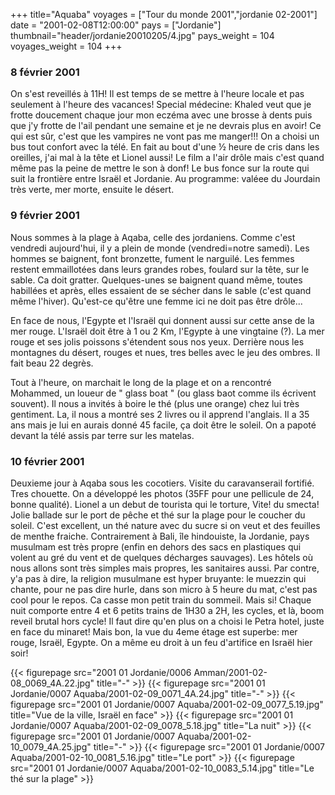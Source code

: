 +++
title="Aquaba"
voyages = ["Tour du monde 2001","jordanie 02-2001"]
date = "2001-02-08T12:00:00"
pays = ["Jordanie"]
thumbnail="header/jordanie20010205/4.jpg"
pays_weight = 104
voyages_weight = 104
+++
### 8 février 2001

On s'est reveillés à 11H! Il est temps de se mettre à l'heure
locale et pas seulement à l'heure des vacances! Special médecine:
Khaled veut que je frotte doucement chaque jour mon eczéma
avec une brosse à dents puis que j'y frotte de l'ail pendant
une semaine et je ne devrais plus en avoir! Ce qui est sûr,
c'est que les vampires ne vont pas me manger!!! On a choisi
un bus tout confort avec la télé. En fait au bout d'une ½
heure de cris dans les oreilles, j'ai mal à la tête et Lionel
aussi! Le film a l'air drôle mais c'est quand même pas la
peine de mettre le son à donf! Le bus fonce sur la route qui
suit la frontière entre Israël et Jordanie. Au programme:
valéee du Jourdain très verte, mer morte, ensuite le désert.


### 9 février 2001

Nous sommes à la plage à Aqaba, celle des jordaniens. Comme
c'est vendredi aujourd'hui, il y a plein de monde (vendredi=notre
samedi). Les hommes se baignent, font bronzette, fument le
narguilé. Les femmes restent emmaillotées dans leurs grandes
robes, foulard sur la tête, sur le sable. Ca doit gratter.
Quelques-unes se baignent quand même, toutes habillées et
après, elles essaient de se sécher dans le sable (c'est quand
même l'hiver). Qu'est-ce qu'être une femme ici ne doit pas
être drôle...

En face de nous, l'Egypte et l'Israël qui donnent aussi sur
cette anse de la mer rouge. L'Israël doit être à 1 ou 2 Km,
l'Egypte à une vingtaine (?). La mer rouge et ses jolis poissons
s'étendent sous nos yeux. Derrière nous les montagnes du désert,
rouges et nues, tres belles avec le jeu des ombres. Il fait
beau 22 degrès.

Tout à l'heure, on marchait le long de la plage et on a rencontré
Mohammed, un loueur de " glass boat " (ou glass baot comme
ils écrivent souvent). Il nous a invités à boire le thé (plus
une orange) chez lui très gentiment. La, il nous a montré
ses 2 livres ou il apprend l'anglais. Il a 35 ans mais je
lui en aurais donné 45 facile, ça doit être le soleil. On
a papoté devant la télé assis par terre sur les matelas.

### 10 février 2001

Deuxieme jour à Aqaba sous les cocotiers. Visite du caravanserail
fortifié. Tres chouette. On a développé les photos (35FF pour
une pellicule de 24, bonne qualité). Lionel a un debut de
tourista qui le torture, Vite! du smecta! Jolie ballade sur
le port de pêche et thé sur la plage pour le coucher du soleil.
C'est excellent, un thé nature avec du sucre si on veut et
des feuilles de menthe fraiche. Contrairement à Bali, île
hindouiste, la Jordanie, pays musulmam est très propre (enfin
en dehors des sacs en plastiques qui volent au gré du vent
et de quelques décharges sauvages). Les hôtels où nous allons
sont très simples mais propres, les sanitaires aussi. Par
contre, y'a pas à dire, la religion musulmane est hyper bruyante:
le muezzin qui chante, pour ne pas dire hurle, dans son micro
à 5 heure du mat, c'est pas cool pour le repos. Ca casse mon
petit train du sommeil. Mais si! Chaque nuit comporte entre
4 et 6 petits trains de 1H30 a 2H, les cycles, et là, boom
reveil brutal hors cycle! Il faut dire qu'en plus on a choisi
le Petra hotel, juste en face du minaret! Mais bon, la vue
du 4eme étage est superbe: mer rouge, Israël, Egypte. On a
même eu droit à un feu d'artifice en Israël hier soir! 


<div id="TOTO">{{< figurepage src="2001 01 Jordanie/0006 Amman/2001-02-08_0069_4A.22.jpg" title="-"  >}}
{{< figurepage src="2001 01 Jordanie/0007 Aquaba/2001-02-09_0071_4A.24.jpg" title="-"  >}}
{{< figurepage src="2001 01 Jordanie/0007 Aquaba/2001-02-09_0077_5.19.jpg" title="Vue de la ville, Israël en face"  >}}
{{< figurepage src="2001 01 Jordanie/0007 Aquaba/2001-02-09_0078_5.18.jpg" title="La nuit"  >}}
{{< figurepage src="2001 01 Jordanie/0007 Aquaba/2001-02-10_0079_4A.25.jpg" title="-"  >}}
{{< figurepage src="2001 01 Jordanie/0007 Aquaba/2001-02-10_0081_5.16.jpg" title="Le port"  >}}
{{< figurepage src="2001 01 Jordanie/0007 Aquaba/2001-02-10_0083_5.14.jpg" title="Le thé sur la plage"  >}}
</DIV>

